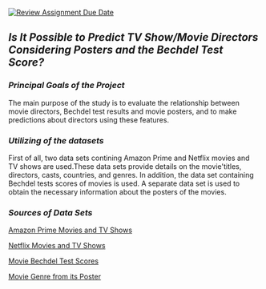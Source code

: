[![Review Assignment Due Date](https://classroom.github.com/assets/deadline-readme-button-24ddc0f5d75046c5622901739e7c5dd533143b0c8e959d652212380cedb1ea36.svg)](https://classroom.github.com/a/N24Xct0L)
## *Is It Possible to Predict TV Show/Movie Directors Considering Posters and the Bechdel Test Score?*


### *Principal Goals of the Project* 
The main purpose of the study is to evaluate the relationship between movie directors, Bechdel test results and movie posters, and to make predictions about directors using these features.

### *Utilizing of the datasets*
First of all, two data sets contining Amazon Prime and Netflix movies and TV shows are used.These data sets provide details on the movie'titles, directors, casts, countries, and genres.
In addition, the data set containing Bechdel tests scores of movies is used. 
A separate data set is used to obtain the necessary information about the posters of the movies.


### *Sources of Data Sets*
[Amazon Prime Movies and TV Shows](https://www.kaggle.com/datasets/shivamb/amazon-prime-movies-and-tv-shows)

[Netflix Movies and TV Shows](https://www.kaggle.com/datasets/shivamb/netflix-shows)

[Movie Bechdel Test Scores](https://www.kaggle.com/datasets/alisonyao/movie-bechdel-test-scores?select=Bechdel_detailed.csv)

[Movie Genre from its Poster](https://www.kaggle.com/datasets/neha1703/movie-genre-from-its-poster)





